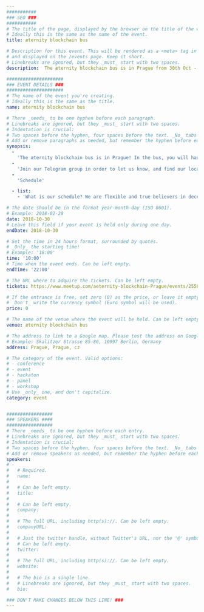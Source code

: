 ```yaml
---
###########
### SEO ###
###########
# The title of the page, displayed by the browser on the title of the window.
# Ideally this is the same as the name of the event.
title: æternity blockchain bus

# Description for this event. This will be rendered as a <meta> tag in the HTML, 
# and displayed on the /events page. Keep it short.
# Linebreaks are ignored, but they _must_ start with two spaces.
description:  The æternity blockchain bus is in Prague from 30th Oct - 2 Nov!

#####################
### EVENT DETAILS ###
#####################
# The name of the event you're creating.
# Ideally this is the same as the title.
name: æternity blockchain bus

# There _needs_ to be one hyphen before each paragraph.
# Linebreaks are ignored, but they _must_ start with two spaces.
# Indentation is crucial:
# Two spaces before the hyphen, four spaces before the text. _No_ tabs allowed.
# Add or remove paragraphs as needed, but remember the hyphen before each entry.
synopsis:
  -
    'The æternity blockchain bus is in Prague! In the bus, you will have the opportunity to get to know more about the æternity blockchain, meet our dev team, have some breakfast, tour around Prague, join us for a drink, or simply work on your stuff during our co-working hours :)'
  -
    'Join our Telegram group in order to let us know, and find our location in order to catch the bus! https://t.me/joinchat/IApApRF29DEnnFS-SnzZbw'
  -
    'Schedule'

  - list:
    - 'What is our schedule? We are flexible and true believers in decentralisation: Please check the options and tell us what you want.'

# The date should be in the format year-month-day (ISO 8601).
# Example: 2018-02-28
date: 2018-10-30
# Leave this field if your event is held only during one day.
endDate: 2018-10-30

# Set the time in 24 hours format, surrounded by quotes.
# _Only_ the starting time!
# Example: '18:00'
time: '10:00'
# Time when the event ends. Can be left empty.
endTime: '22:00'

# The URL where to adquire the tickets. Can be left empty.
tickets: https://www.meetup.com/aeternity-blockchain-Prague/events/255859455/

# If the entrance is free, set zero (0) as the price, or leave it empty.
# _Don't_ write the currency symbol (Euro symbol will be used).
price: 0 

# The name of the venue where the event will be held. Can be left empty.
venue: æternity blockchain bus

# The address to link to a Google map. Please test the address on Google Maps.
# Example: Skalitzer Strasse 85-86, 10997 Berlin, Germany
address: Prague, Prague, cz

# The category of the event. Valid options:
# - conference
# - event
# - hackaton
# - panel
# - workshop
# Use _only_ one, and don't capitalize.
category: event


#################
### SPEAKERS ####
#################
# There _needs_ to be one hyphen before each entry.
# Linebreaks are ignored, but they _must_ start with two spaces.
# Indentation is crucial:
# Two spaces before the hyphen, four spaces before the text. _No_ tabs allowed.
# Add or remove speakers as needed, but remember the hyphen before each entry.
speakers:
# -
#   # Required.
#   name: 
#
#   # Can be left empty.
#   title: 
#
#   # Can be left empty.
#   company: 
#
#   # The full URL, including http(s)://. Can be left empty.
#   companyURL: 
#
#   # Just the twitter handle, without Twitter's URL, nor the '@' symbol.
#   # Can be left empty.
#   twitter: 
#
#   # The full URL, including http(s)://. Can be left empty.
#   website: 
#
#   # The bio is a single line. 
#   # Linebreaks are ignored, but they _must_ start with two spaces.
#   bio: 

### DON'T MAKE CHANGES BELOW THIS LINE! ###
---
```

<!-- ### DON'T MAKE CHANGES BELOW THIS LINE! ### -->

<Event-Content/>
